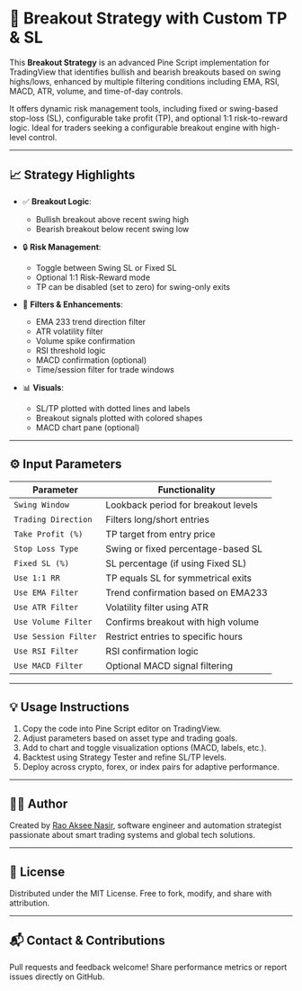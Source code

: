 # 🚀 Breakout Strategy with Custom TP & SL

This **Breakout Strategy** is an advanced Pine Script implementation for TradingView that identifies bullish and bearish breakouts based on swing highs/lows, enhanced by multiple filtering conditions including EMA, RSI, MACD, ATR, volume, and time-of-day controls.

It offers dynamic risk management tools, including fixed or swing-based stop-loss (SL), configurable take profit (TP), and optional 1:1 risk-to-reward logic. Ideal for traders seeking a configurable breakout engine with high-level control.

---

## 📈 Strategy Highlights

- ✅ **Breakout Logic**:
  - Bullish breakout above recent swing high
  - Bearish breakout below recent swing low

- 🔒 **Risk Management**:
  - Toggle between Swing SL or Fixed SL
  - Optional 1:1 Risk-Reward mode
  - TP can be disabled (set to zero) for swing-only exits

- 🧠 **Filters & Enhancements**:
  - EMA 233 trend direction filter
  - ATR volatility filter
  - Volume spike confirmation
  - RSI threshold logic
  - MACD confirmation (optional)
  - Time/session filter for trade windows

- 📊 **Visuals**:
  - SL/TP plotted with dotted lines and labels
  - Breakout signals plotted with colored shapes
  - MACD chart pane (optional)

---

## ⚙️ Input Parameters

| Parameter            | Functionality                              |
|----------------------|---------------------------------------------|
| `Swing Window`       | Lookback period for breakout levels         |
| `Trading Direction`  | Filters long/short entries                  |
| `Take Profit (%)`    | TP target from entry price                  |
| `Stop Loss Type`     | Swing or fixed percentage-based SL          |
| `Fixed SL (%)`       | SL percentage (if using Fixed SL)           |
| `Use 1:1 RR`         | TP equals SL for symmetrical exits          |
| `Use EMA Filter`     | Trend confirmation based on EMA233          |
| `Use ATR Filter`     | Volatility filter using ATR                 |
| `Use Volume Filter`  | Confirms breakout with high volume          |
| `Use Session Filter` | Restrict entries to specific hours          |
| `Use RSI Filter`     | RSI confirmation logic                      |
| `Use MACD Filter`    | Optional MACD signal filtering              |

---

## 💡 Usage Instructions

1. Copy the code into Pine Script editor on TradingView.
2. Adjust parameters based on asset type and trading goals.
3. Add to chart and toggle visualization options (MACD, labels, etc.).
4. Backtest using Strategy Tester and refine SL/TP levels.
5. Deploy across crypto, forex, or index pairs for adaptive performance.

---

## 👨‍💻 Author

Created by [Rao Aksee Nasir](https://github.com/your-username), software engineer and automation strategist passionate about smart trading systems and global tech solutions.

---

## 📄 License

Distributed under the MIT License. Free to fork, modify, and share with attribution.

---

## 📬 Contact & Contributions

Pull requests and feedback welcome! Share performance metrics or report issues directly on GitHub.
